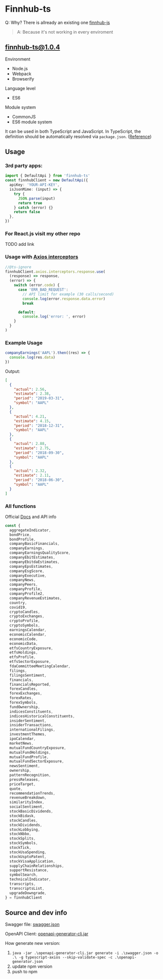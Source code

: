 # Finnhub-ts

Q: Why? There is allready an existing one [finnhub-js](https://github.com/Finnhub-Stock-API/finnhub-js)

> A: Because it's not working in every enviroment

## finnhub-ts@1.0.4

Environment

- Node.js
- Webpack
- Browserify

Language level

- ES6

Module system

- CommonJS
- ES6 module system

It can be used in both TypeScript and JavaScript. In TypeScript, the definition should be automatically resolved via `package.json`. ([Reference](http://www.typescriptlang.org/docs/handbook/typings-for-npm-packages.html))

## Usage

### 3rd party apps:

```typescript
import { DefaultApi } from 'finnhub-ts'
const finnhubClient = new DefaultApi({
  apiKey: 'YOUR-API-KEY',
  isJsonMime: (input) => {
    try {
      JSON.parse(input)
      return true
    } catch (error) {}
    return false
  },
})
```

### For React.js visit my other repo

TODO add link

### Usage with [Axios interceptors](https://axios-http.com/docs/interceptors)

```typescript
//@ts-ignore
finnhubClient.axios.interceptors.response.use(
  (response) => response,
  (error) => {
    switch (error.code) {
      case 'ERR_BAD_REQUEST':
        // API limit for example (30 calls/second)
        console.log(error.response.data.error)
        break

      default:
        console.log('error: ', error)
    }
  }
)
```

### Example Usage

```typescript
companyEarnings('AAPL').then((res) => {
  console.log(res.data)
})
```

Output:

```json
[
  {
    "actual": 2.56,
    "estimate": 2.38,
    "period": "2019-03-31",
    "symbol": "AAPL"
  },
  {
    "actual": 4.21,
    "estimate": 4.15,
    "period": "2018-12-31",
    "symbol": "AAPL"
  },
  {
    "actual": 2.88,
    "estimate": 2.75,
    "period": "2018-09-30",
    "symbol": "AAPL"
  },
  {
    "actual": 2.32,
    "estimate": 2.11,
    "period": "2018-06-30",
    "symbol": "AAPL"
  }
]
```

### All functions

Official [Docs](https://finnhub.io/docs/api/) and API info

```typescript
const {
  aggregateIndicator,
  bondPrice,
  bondProfile,
  companyBasicFinancials,
  companyEarnings,
  companyEarningsQualityScore,
  companyEbitEstimates,
  companyEbitdaEstimates,
  companyEpsEstimates,
  companyEsgScore,
  companyExecutive,
  companyNews,
  companyPeers,
  companyProfile,
  companyProfile2,
  companyRevenueEstimates,
  country,
  covid19,
  cryptoCandles,
  cryptoExchanges,
  cryptoProfile,
  cryptoSymbols,
  earningsCalendar,
  economicCalendar,
  economicCode,
  economicData,
  etfsCountryExposure,
  etfsHoldings,
  etfsProfile,
  etfsSectorExposure,
  fdaCommitteeMeetingCalendar,
  filings,
  filingsSentiment,
  financials,
  financialsReported,
  forexCandles,
  forexExchanges,
  forexRates,
  forexSymbols,
  fundOwnership,
  indicesConstituents,
  indicesHistoricalConstituents,
  insiderSentiment,
  insiderTransactions,
  internationalFilings,
  investmentThemes,
  ipoCalendar,
  marketNews,
  mutualFundCountryExposure,
  mutualFundHoldings,
  mutualFundProfile,
  mutualFundSectorExposure,
  newsSentiment,
  ownership,
  patternRecognition,
  pressReleases,
  priceTarget,
  quote,
  recommendationTrends,
  revenueBreakdown,
  similarityIndex,
  socialSentiment,
  stockBasicDividends,
  stockBidask,
  stockCandles,
  stockDividends,
  stockLobbying,
  stockNbbo,
  stockSplits,
  stockSymbols,
  stockTick,
  stockUsaSpending,
  stockUsptoPatent,
  stockVisaApplication,
  supplyChainRelationships,
  supportResistance,
  symbolSearch,
  technicalIndicator,
  transcripts,
  transcriptsList,
  upgradeDowngrade,
} = finnhubClient
```

## Source and dev info

Swagger file:
[swagger.json](https://finnhub.io/static/swagger.json)

OpenAPI Client:
[openapi-generator-cli.jar](https://github.com/OpenAPITools/openapi-generator)

How generate new version:

1. `java -jar .\openapi-generator-cli.jar generate -i .\swagger.json -o .\ -g typescript-axios --skip-validate-spec -c .\openapi-generator.json`
2. update npm version
3. push to npm
